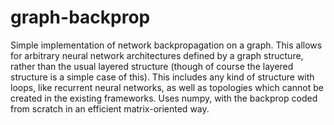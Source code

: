 # graph-backprop

Simple implementation of network backpropagation on a graph. This allows for arbitrary neural network architectures defined by a graph structure, rather than the usual layered structure (though of course the layered structure is a simple case of this). This includes any kind of structure with loops, like recurrent neural networks, as well as topologies which cannot be created in the existing frameworks. Uses numpy, with the backprop coded from scratch in an efficient matrix-oriented way.
